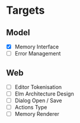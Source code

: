 # Targets 

## Model

- [x] Memory Interface
- [ ] Error Management

## Web

- [ ] Editor Tokenisation
- [ ] Elm Architecture Design
- [ ] Dialog Open / Save
- [ ] Actions Type
- [ ] Memory Renderer
